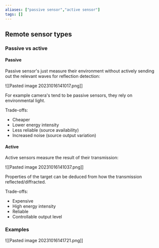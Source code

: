 ```yaml
---
aliases: ["passive sensor","active sensor"]
tags: []
---
```


## Remote sensor types

### Passive vs active

#### Passive

Passive sensor's just measure their environment without actively sending out the relevant waves for reflection detection:

![[Pasted image 20231016141017.png]]

For example camera's tend to be passive sensors, they rely on environmental light.

Trade-offs:
- Cheaper
- Lower energy intensity
- Less reliable (source availability)
- Increased noise (source output variation)

#### Active

Active sensors measure the result of their transmission:

![[Pasted image 20231016141037.png]]

Properties of the target can be deduced from how the transmission reflected/diffracted.

Trade-offs:
- Expensive
- High energy intensity
- Reliable
- Controllable output level

### Examples

![[Pasted image 20231016141721.png]]
